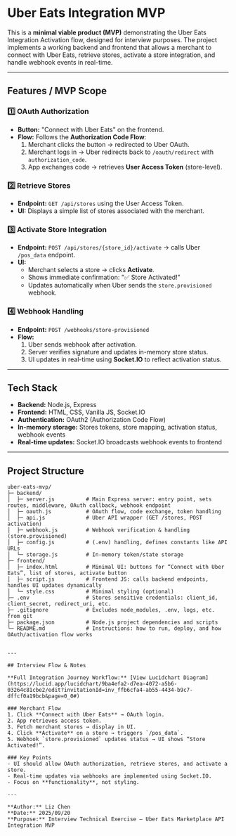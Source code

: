 # Uber Eats Integration MVP

This is a **minimal viable product (MVP)** demonstrating the Uber Eats Integration Activation flow, designed for interview purposes. The project implements a working backend and frontend that allows a merchant to connect with Uber Eats, retrieve stores, activate a store integration, and handle webhook events in real-time.

---

## Features / MVP Scope

### 1️⃣ OAuth Authorization
- **Button:** "Connect with Uber Eats" on the frontend.
- **Flow:** Follows the **Authorization Code Flow**:
  1. Merchant clicks the button → redirected to Uber OAuth.
  2. Merchant logs in → Uber redirects back to `/oauth/redirect` with `authorization_code`.
  3. App exchanges code → retrieves **User Access Token** (store-level).

### 2️⃣ Retrieve Stores
- **Endpoint:** `GET /api/stores` using the User Access Token.
- **UI:** Displays a simple list of stores associated with the merchant.

### 3️⃣ Activate Store Integration
- **Endpoint:** `POST /api/stores/{store_id}/activate` → calls Uber `/pos_data` endpoint.
- **UI:** 
  - Merchant selects a store → clicks **Activate**.
  - Shows immediate confirmation: "✅ Store Activated!"
  - Updates automatically when Uber sends the `store.provisioned` webhook.

### 4️⃣ Webhook Handling
- **Endpoint:** `POST /webhooks/store-provisioned`
- **Flow:**
  1. Uber sends webhook after activation.
  2. Server verifies signature and updates in-memory store status.
  3. UI updates in real-time using **Socket.IO** to reflect activation status.

---

## Tech Stack
- **Backend:** Node.js, Express
- **Frontend:** HTML, CSS, Vanilla JS, Socket.IO
- **Authentication:** OAuth2 (Authorization Code Flow)
- **In-memory storage:** Stores tokens, store mapping, activation status, webhook events
- **Real-time updates:** Socket.IO broadcasts webhook events to frontend

---

## Project Structure

```plaintext
uber-eats-mvp/
├─ backend/
│  ├─ server.js          # Main Express server: entry point, sets routes, middleware, OAuth callback, webhook endpoint
│  ├─ oauth.js           # OAuth flow, code exchange, token handling
│  ├─ api.js             # Uber API wrapper (GET /stores, POST activation)
│  ├─ webhook.js         # Webhook verification & handling (store.provisioned)
│  ├─ config.js          # (.env) handling, defines constants like API URLs
│  └─ storage.js         # In-memory token/state storage
├─ frontend/
│  ├─ index.html         # Minimal UI: buttons for “Connect with Uber Eats”, list of stores, activate button
│  ├─ script.js          # Frontend JS: calls backend endpoints, handles UI updates dynamically
│  └─ style.css          # Minimal styling (optional)
├─ .env                  # Stores sensitive credentials: client_id, client_secret, redirect_uri, etc.
├─ .gitignore            # Excludes node_modules, .env, logs, etc. from git
├─ package.json          # Node.js project dependencies and scripts
└─ README.md             # Instructions: how to run, deploy, and how OAuth/activation flow works


---

## Interview Flow & Notes

**Full Integration Journey Workflow:** [View Lucidchart Diagram](https://lucid.app/lucidchart/9ba4efa2-d7ea-4072-a5b6-03264c81cbe2/edit?invitationId=inv_ffb6cfa4-ab55-4434-b9c7-dffcf0a19bcb&page=0_0#)

### Merchant Flow
1. Click **Connect with Uber Eats** → OAuth login.
2. App retrieves access token.
3. Fetch merchant stores → display in UI.
4. Click **Activate** on a store → triggers `/pos_data`.
5. Webhook `store.provisioned` updates status → UI shows “Store Activated!”.

### Key Points
- UI should allow OAuth authorization, retrieve stores, and activate a store.
- Real-time updates via webhooks are implemented using Socket.IO.
- Focus on **functionality**, not styling.

---

**Author:** Liz Chen  
**Date:** 2025/09/20  
**Purpose:** Interview Technical Exercise — Uber Eats Marketplace API Integration MVP